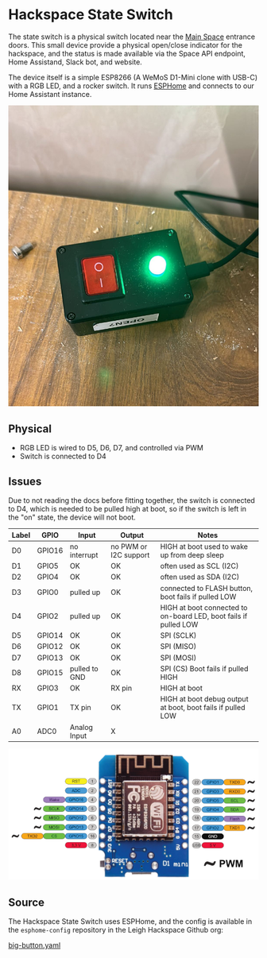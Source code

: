 # Hackspace State Switch

The state switch is a physical switch located near the [Main Space](../../facilities/main_space.md) entrance doors. This small device provide a physical open/close indicator for the hackspace, and the status is made available via the Space API endpoint, Home Assistand, Slack bot, and website.

The device itself is a simple ESP8266 (A WeMoS D1-Mini clone with USB-C) with a RGB LED, and a rocker switch. It runs [ESPHome](https://esphome.io) and connects to our Home Assistant instance.

![A picture of the Hackspace State switch, with its LED glowing green, indicating that it is open.](state_switch.jpg)

## Physical

* RGB LED is wired to D5, D6, D7, and controlled via PWM
* Switch is connected to D4

## Issues

Due to not reading the docs before fitting together, the switch is connected to D4, which is needed to be pulled high at boot, so if the switch is left in the "on" state, the device will not boot.

| Label | GPIO   | Input         | Output                | Notes                                                            |
| ----- | ------ | ------------- | --------------------- | ---------------------------------------------------------------- |
| D0    | GPIO16 | no interrupt  | no PWM or I2C support | HIGH at boot used to wake up from deep sleep                     |
| D1    | GPIO5  | OK            | OK                    | often used as SCL (I2C)                                          |
| D2    | GPIO4  | OK            | OK                    | often used as SDA (I2C)                                          |
| D3    | GPIO0  | pulled up     | OK                    | connected to FLASH button, boot fails if pulled LOW              |
| D4    | GPIO2  | pulled up     | OK                    | HIGH at boot connected to on-board LED, boot fails if pulled LOW |
| D5    | GPIO14 | OK            | OK                    | SPI (SCLK)                                                       |
| D6    | GPIO12 | OK            | OK                    | SPI (MISO)                                                       |
| D7    | GPIO13 | OK            | OK                    | SPI (MOSI)                                                       |
| D8    | GPIO15 | pulled to GND | OK                    | SPI (CS) Boot fails if pulled HIGH                               |
| RX    | GPIO3  | OK            | RX pin                | HIGH at boot                                                     |
| TX    | GPIO1  | TX pin        | OK                    | HIGH at boot debug output at boot, boot fails if pulled LOW      |
| A0    | ADC0   | Analog Input  | X                     |                                                                  |


![A layout diagram showing the usage of each GPIO on a D1 Mini](d1-mini.webp)

## Source

The Hackspace State Switch uses ESPHome, and the config is available in the `esphome-config` repository in the Leigh Hackspace Github org:

[big-button.yaml](https://github.com/leigh-hackspace/esphome-config/blob/main/big-button.yaml)